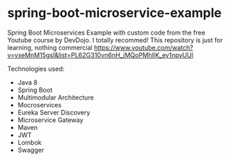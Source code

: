 # spring-boot-microservice-example
Spring Boot Microservices Example with custom code from the free Youtube course by DevDojo. I totally recommed! This repository is just for learning, nothing commercial
https://www.youtube.com/watch?v=vxeMnM15gsI&list=PL62G310vn6nH_iMQoPMhIlK_ey1npyUUl

Technologies used:

* Java 8
* Spring Boot
* Multimodular Architecture
* Mocroservices
* Eureka Server Discovery
* Microservice Gateway
* Maven
* JWT
* Lombok
* Swagger
